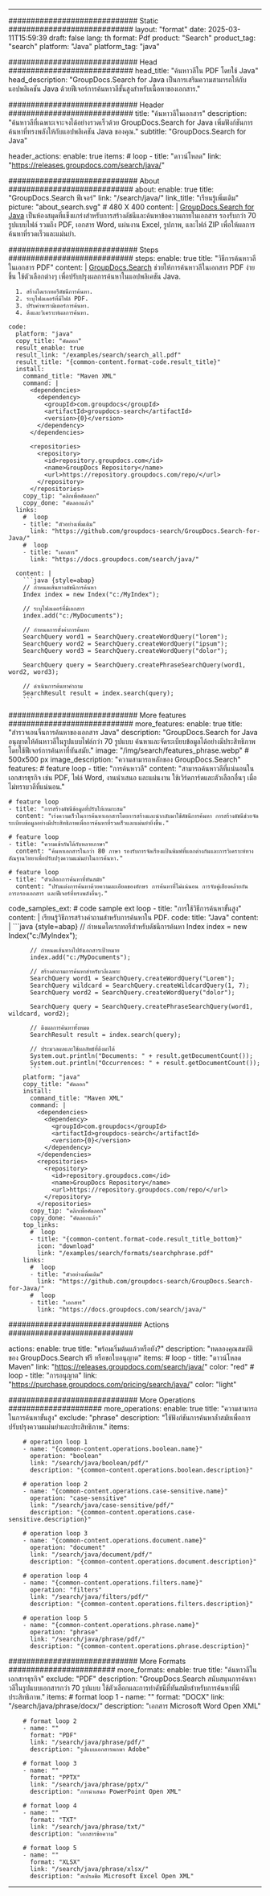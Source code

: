 
---
############################# Static ############################
layout: "format"
date:  2025-03-11T15:59:39
draft: false
lang: th
format: Pdf
product: "Search"
product_tag: "search"
platform: "Java"
platform_tag: "java"

############################# Head ############################
head_title: "ค้นหาวลีใน PDF โดยใช้ Java"
head_description: "GroupDocs.Search for Java เป็นการเสริมความสามารถให้กับแอปพลิเคชัน Java ด้วยฟีเจอร์การค้นหาวลีขั้นสูงสำหรับเนื้อหาของเอกสาร."

############################# Header ############################
title: "ค้นหาวลีในเอกสาร" 
description: "ค้นหาวลีที่เฉพาะเจาะจงได้อย่างรวดเร็วด้วย GroupDocs.Search for Java เพิ่มฟังก์ชันการค้นหาที่ทรงพลังให้กับแอปพลิเคชัน Java ของคุณ."
subtitle: "GroupDocs.Search for Java" 

header_actions:
  enable: true
  items:
    #  loop
    - title: "ดาวน์โหลด"
      link: "https://releases.groupdocs.com/search/java/"
      
############################# About ############################
about:
    enable: true
    title: "GroupDocs.Search ฟีเจอร์"
    link: "/search/java/"
    link_title: "เรียนรู้เพิ่มเติม"
    picture: "about_search.svg" # 480 X 400
    content: |
       [GroupDocs.Search for Java](/search/java/) เป็นห้องสมุดที่แข็งแกร่งสำหรับการสร้างดัชนีและค้นหาข้อความภายในเอกสาร รองรับกว่า 70 รูปแบบไฟล์ รวมถึง PDF, เอกสาร Word, แผ่นงาน Excel, รูปภาพ, และไฟล์ ZIP เพื่อให้ผลการค้นหาที่รวดเร็วและแม่นยำ.

############################# Steps ############################
steps:
    enable: true
    title: "วิธีการค้นหาวลีในเอกสาร PDF"
    content: |
      [GroupDocs.Search](/search/java/) ช่วยให้การค้นหาวลีในเอกสาร PDF ง่ายขึ้น ใช้ตัวเลือกต่างๆ เพื่อปรับปรุงผลการค้นหาในแอปพลิเคชัน Java.
      
      1. สร้างไดเรกทอรีดัชนีการค้นหา.
      2. ระบุโฟลเดอร์ที่มีไฟล์ PDF.
      3. ปรับค่าพารามิเตอร์การค้นหา.
      4. ดึงและวิเคราะห์ผลการค้นหา.
   
    code:
      platform: "java"
      copy_title: "คัดลอก"
      result_enable: true
      result_link: "/examples/search/search_all.pdf"
      result_title: "{common-content.format-code.result_title}"
      install:
        command_title: "Maven XML"
        command: |
          <dependencies>
            <dependency>
              <groupId>com.groupdocs</groupId>
              <artifactId>groupdocs-search</artifactId>
              <version>{0}</version>
            </dependency>
          </dependencies>

          <repositories>
            <repository>
              <id>repository.groupdocs.com</id>
              <name>GroupDocs Repository</name>
              <url>https://repository.groupdocs.com/repo/</url>
            </repository>
          </repositories>
        copy_tip: "คลิกเพื่อคัดลอก"
        copy_done: "คัดลอกแล้ว"
      links:
        #  loop
        - title: "ตัวอย่างเพิ่มเติม"
          link: "https://github.com/groupdocs-search/GroupDocs.Search-for-Java/"
        #  loop
        - title: "เอกสาร"
          link: "https://docs.groupdocs.com/search/java/"
          
      content: |
        ```java {style=abap}
        // กำหนดเส้นทางดัชนีการค้นหา
        Index index = new Index("c:/MyIndex");

        // ระบุโฟลเดอร์ที่มีเอกสาร
        index.add("c:/MyDocuments");

        // กำหนดการตั้งค่าการค้นหา
        SearchQuery word1 = SearchQuery.createWordQuery("lorem");
        SearchQuery word2 = SearchQuery.createWordQuery("ipsum");
        SearchQuery word3 = SearchQuery.createWordQuery("dolor");

        SearchQuery query = SearchQuery.createPhraseSearchQuery(word1, word2, word3);
        
        // ดำเนินการค้นหาคำถาม
        SearchResult result = index.search(query);
        ```            

############################# More features ############################
more_features:
  enable: true
  title: "สำรวจเอนจิ้นการค้นหาของเอกสาร Java"
  description: "GroupDocs.Search for Java อนุญาตให้ค้นหาวลีในรูปแบบไฟล์กว่า 70 รูปแบบ ค้นหาและจัดระเบียบข้อมูลได้อย่างมีประสิทธิภาพโดยใช้ฟีเจอร์การค้นหาที่ทันสมัย."
  image: "/img/search/features_phrase.webp" # 500x500 px
  image_description: "ความสามารถหลักของ GroupDocs.Search"
  features:
    # feature loop
    - title: "การค้นหาวลี"
      content: "สามารถค้นหาวลีที่แน่นอนในเอกสารธุรกิจ เช่น PDF, ไฟล์ Word, งานนำเสนอ และแผ่นงาน ใช้เวิร์ดการ์ดและตัวเลือกอื่นๆ เมื่อไม่ทราบวลีที่แน่นอน."

    # feature loop
    - title: "การสร้างดัชนีข้อมูลที่ปรับให้เหมาะสม"
      content: "เร่งความเร็วในการค้นหาเอกสารโดยการสร้างและนำกลับมาใช้ดัชนีการค้นหา การสร้างดัชนีช่วยจัดระเบียบข้อมูลอย่างมีประสิทธิภาพเพื่อการค้นหาที่รวดเร็วและแม่นยำยิ่งขึ้น."

    # feature loop
    - title: "ความเข้ากันได้กับหลายภาษา"
      content: "ค้นหาเอกสารในกว่า 80 ภาษา รองรับการจัดเรียงแป้นพิมพ์ที่แตกต่างกันและการวิเคราะห์ทางสัณฐานวิทยาเพื่อปรับปรุงความแม่นยำในการค้นหา."

    # feature loop
    - title: "ตัวเลือกการค้นหาที่ทันสมัย"
      content: "ปรับแต่งการค้นหาด้วยความละเอียดของอักษร การค้นหาที่ไม่แน่นอน การจับคู่เสียงคล้ายกัน การกรองเอกสาร และฟีเจอร์ที่ทรงพลังอื่นๆ."
      
  code_samples_ext:
    # code sample ext loop
    - title: "การใช้วิธีการค้นหาขั้นสูง"
      content: |
        เรียนรู้วิธีการสร้างคำถามสำหรับการค้นหาใน PDF.
      code:
        title: "Java"
        content: |
          ```java {style=abap}
          // กำหนดไดเรกทอรีสำหรับดัชนีการค้นหา
          Index index = new Index("c:/MyIndex");
              
          // กำหนดเส้นทางไปยังเอกสารเป้าหมาย
          index.add("c:/MyDocuments");

          // สร้างคำถามการค้นหาสำหรับวลีเฉพาะ
          SearchQuery word1 = SearchQuery.createWordQuery("Lorem");
          SearchQuery wildcard = SearchQuery.createWildcardQuery(1, 7);
          SearchQuery word2 = SearchQuery.createWordQuery("dolor");

          SearchQuery query = SearchQuery.createPhraseSearchQuery(word1, wildcard, word2);

          // ดึงผลการค้นหาทั้งหมด
          SearchResult result = index.search(query);
          
          // ประมวลผลและใช้ผลลัพธ์ที่ดึงมาได้
          System.out.println("Documents: " + result.getDocumentCount());
          System.out.println("Occurrences: " + result.getDocumentCount());
          ```
        platform: "java"
        copy_title: "คัดลอก"
        install:
          command_title: "Maven XML"
          command: |
            <dependencies>
              <dependency>
                <groupId>com.groupdocs</groupId>
                <artifactId>groupdocs-search</artifactId>
                <version>{0}</version>
              </dependency>
            </dependencies>
            <repositories>
              <repository>
                <id>repository.groupdocs.com</id>
                <name>GroupDocs Repository</name>
                <url>https://repository.groupdocs.com/repo/</url>
              </repository>
            </repositories>
          copy_tip: "คลิกเพื่อคัดลอก"
          copy_done: "คัดลอกแล้ว"
        top_links:
          #  loop
          - title: "{common-content.format-code.result_title_bottom}"
            icon: "download"
            link: "/examples/search/formats/searchphrase.pdf"
        links:
          #  loop
          - title: "ตัวอย่างเพิ่มเติม"
            link: "https://github.com/groupdocs-search/GroupDocs.Search-for-Java/"
          #  loop
          - title: "เอกสาร"
            link: "https://docs.groupdocs.com/search/java/"
            

            


############################## Actions ############################

actions:
  enable: true
  title: "พร้อมเริ่มต้นแล้วหรือยัง?"
  description: "ทดลองคุณสมบัติของ GroupDocs.Search ฟรี หรือขอใบอนุญาต"
  items:
    #  loop
    - title: "ดาวน์โหลด Maven"
      link: "https://releases.groupdocs.com/search/java/"
      color: "red"
        #  loop
    - title: "การอนุญาต"
      link: "https://purchase.groupdocs.com/pricing/search/java/"
      color: "light"


############################# More Operations #####################
more_operations:
    enable: true
    title: "ความสามารถในการค้นหาขั้นสูง"
    exclude: "phrase"
    description: "ใช้ฟังก์ชันการค้นหาล้ำสมัยเพื่อการปรับปรุงความแม่นยำและประสิทธิภาพ."
    items: 
          
        # operation loop 1
        - name: "{common-content.operations.boolean.name}"
          operation: "boolean"
          link: "/search/java/boolean/pdf/"
          description: "{common-content.operations.boolean.description}"

        # operation loop 2
        - name: "{common-content.operations.case-sensitive.name}"
          operation: "case-sensitive"
          link: "/search/java/case-sensitive/pdf/"
          description: "{common-content.operations.case-sensitive.description}"

        # operation loop 3
        - name: "{common-content.operations.document.name}"
          operation: "document"
          link: "/search/java/document/pdf/"
          description: "{common-content.operations.document.description}"

        # operation loop 4
        - name: "{common-content.operations.filters.name}"
          operation: "filters"
          link: "/search/java/filters/pdf/"
          description: "{common-content.operations.filters.description}"

        # operation loop 5
        - name: "{common-content.operations.phrase.name}"
          operation: "phrase"
          link: "/search/java/phrase/pdf/"
          description: "{common-content.operations.phrase.description}"
          
        
          
############################# More Formats ########################
more_formats:
    enable: true
    title: "ค้นหาวลีในเอกสารธุรกิจ"
    exclude: "PDF"
    description: "GroupDocs.Search สนับสนุนการค้นหาวลีในรูปแบบเอกสารกว่า 70 รูปแบบ ใช้ตัวเลือกและการทำดัชนีที่ทันสมัยสำหรับการค้นหาที่มีประสิทธิภาพ."
    items: 
        # format loop 1
        - name: ""
          format: "DOCX"
          link: "/search/java/phrase/docx/"
          description: "เอกสาร Microsoft Word Open XML"
          
        # format loop 2
        - name: ""
          format: "PDF"
          link: "/search/java/phrase/pdf/"
          description: "รูปแบบเอกสารพกพา Adobe"
          
        # format loop 3
        - name: ""
          format: "PPTX"
          link: "/search/java/phrase/pptx/"
          description: "การนำเสนอ PowerPoint Open XML"

        # format loop 4
        - name: ""
          format: "TXT"
          link: "/search/java/phrase/txt/"
          description: "เอกสารข้อความ"
          
        # format loop 5
        - name: ""
          format: "XLSX"
          link: "/search/java/phrase/xlsx/"
          description: "สเปรดชีต Microsoft Excel Open XML"
  

---